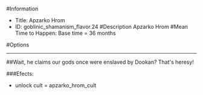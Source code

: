 #Information
 - Title: Apzarko Hrom
 - ID: goblinic_shamanism_flavor.24
#Description
Apzarko Hrom
#Mean Time to Happen:
Base time = 36 months

#Options

___
##Wait, he claims our gods once were enslaved by Dookan? That's heresy!

###Efects:<ul><li>unlock cult = apzarko_hrom_cult</li></ul>
